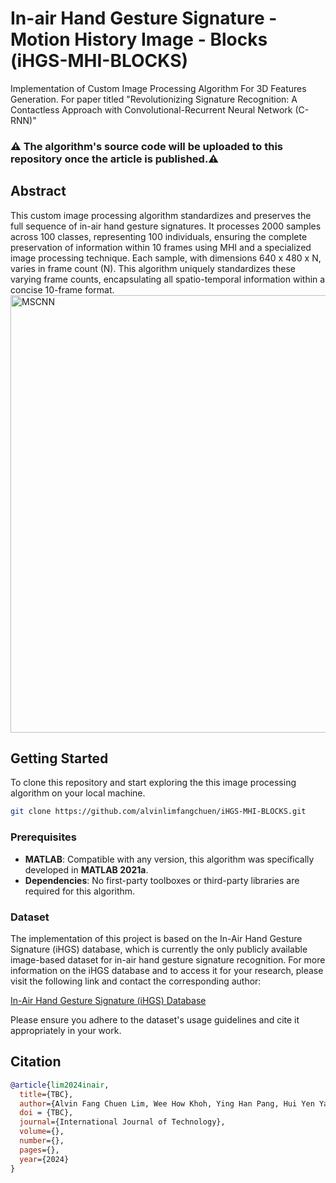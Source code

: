 # In-air Hand Gesture Signature - Motion History Image - Blocks (iHGS-MHI-BLOCKS)
Implementation of Custom Image Processing Algorithm For 3D Features Generation. For paper titled "Revolutionizing Signature Recognition: A Contactless Approach with Convolutional-Recurrent Neural Network (C-RNN)"
### ⚠️ The algorithm's source code will be uploaded to this repository once the article is published.⚠️
## Abstract
This custom image processing algorithm standardizes and preserves the full sequence of in-air hand gesture signatures. It processes 2000 samples across 100 classes, representing 100 individuals, ensuring the complete preservation of information within 10 frames using MHI and a specialized image processing technique. Each sample, with dimensions 640 x 480 x N, varies in frame count (N). This algorithm uniquely standardizes these varying frame counts, encapsulating all spatio-temporal information within a concise 10-frame format.
<img src="https://alvinlfc.com/image/iHGS-MHI-BLOCKS.jpg" width="600" height="700" alt="MSCNN">

## Getting Started

To clone this repository and start exploring the this image processing algorithm on your local machine.

```bash
git clone https://github.com/alvinlimfangchuen/iHGS-MHI-BLOCKS.git
```

### Prerequisites

- **MATLAB**: Compatible with any version,  this algorithm was specifically developed in **MATLAB 2021a**.
- **Dependencies**: No first-party toolboxes or third-party libraries are required for this algorithm.



### Dataset

The implementation of this project is based on the In-Air Hand Gesture Signature (iHGS) database, which is currently the only publicly available image-based dataset for in-air hand gesture signature recognition.
For more information on the iHGS database and to access it for your research, please visit the following link and contact the corresponding author:

[In-Air Hand Gesture Signature (iHGS) Database](https://www.ncbi.nlm.nih.gov/pmc/articles/PMC10439358/)

Please ensure you adhere to the dataset's usage guidelines and cite it appropriately in your work.

## Citation

```bibtex
@article{lim2024inair,
  title={TBC},
  author={Alvin Fang Chuen Lim, Wee How Khoh, Ying Han Pang, Hui Yen Yap},
  doi = {TBC},
  journal={International Journal of Technology},
  volume={},
  number={},
  pages={},
  year={2024}
}
```
